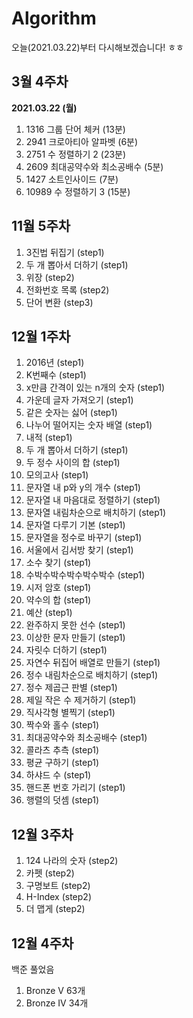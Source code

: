 # Algorithm

오늘(2021.03.22)부터 다시해보겠습니다! ㅎㅎ

## 3월 4주차
**2021.03.22 (월)**
1. 1316 그룹 단어 체커 (13분)
2. 2941 크로아티아 알파벳 (6분)
3. 2751 수 정렬하기 2 (23분)
4. 2609 최대공약수와 최소공배수 (5분)
5. 1427 소트인사이드 (7분)
6. 10989 수 정렬하기 3 (15분)
   



## 11월 5주차

1. 3진법 뒤집기 (step1)
2. 두 개 뽑아서 더하기 (step1)
3. 위장 (step2)
4. 전화번호 목록 (step2)
5. 단어 변환 (step3)

## 12월 1주차

1. 2016년 (step1)
2. K번째수 (step1)
3. x만큼 간격이 있는 n개의 숫자 (step1)
4. 가운데 글자 가져오기 (step1)
5. 같은 숫자는 싫어 (step1)
6. 나누어 떨어지는 숫자 배열 (step1)
7. 내적 (step1)
8. 두 개 뽑아서 더하기 (step1)
9. 두 정수 사이의 합 (step1)
10. 모의고사 (step1)
11. 문자열 내 p와 y의 개수 (step1)
12. 문자열 내 마음대로 정렬하기 (step1)
13. 문자열 내림차순으로 배치하기 (step1)
14. 문자열 다루기 기본 (step1)
15. 문자열을 정수로 바꾸기 (step1)
16. 서울에서 김서방 찾기 (step1)
17. 소수 찾기 (step1)
18. 수박수박수박수박수박수 (step1)
19. 시저 암호 (step1)
20. 약수의 합 (step1)
21. 예산 (step1)
22. 완주하지 못한 선수 (step1)
23. 이상한 문자 만들기 (step1)
24. 자릿수 더하기 (step1)
25. 자연수 뒤집어 배열로 만들기 (step1)
26. 정수 내림차순으로 배치하기 (step1)
27. 정수 제곱근 판별 (step1)
28. 제일 작은 수 제거하기 (step1)
29. 직사각형 별찍기 (step1)
30. 짝수와 홀수 (step1)
31. 최대공약수와 최소공배수 (step1)
32. 콜라츠 추측 (step1)
33. 평균 구하기 (step1)
34. 하샤드 수 (step1)
35. 핸드폰 번호 가리기 (step1)
36. 행렬의 덧셈 (step1)

## 12월 3주차

1. 124 나라의 숫자 (step2)
2. 카펫 (step2)
3. 구명보트 (step2)
4. H-Index (step2)
5. 더 맵게 (step2)

## 12월 4주차

백준 풀었음

1. Bronze V 63개
2. Bronze IV 34개

